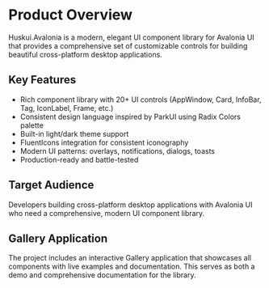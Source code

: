 # Product Overview

Huskui.Avalonia is a modern, elegant UI component library for Avalonia UI that provides a comprehensive set of customizable controls for building beautiful cross-platform desktop applications.

## Key Features
- Rich component library with 20+ UI controls (AppWindow, Card, InfoBar, Tag, IconLabel, Frame, etc.)
- Consistent design language inspired by ParkUI using Radix Colors palette
- Built-in light/dark theme support
- FluentIcons integration for consistent iconography
- Modern UI patterns: overlays, notifications, dialogs, toasts
- Production-ready and battle-tested

## Target Audience
Developers building cross-platform desktop applications with Avalonia UI who need a comprehensive, modern UI component library.

## Gallery Application
The project includes an interactive Gallery application that showcases all components with live examples and documentation. This serves as both a demo and comprehensive documentation for the library.